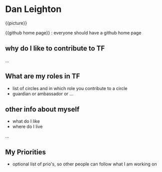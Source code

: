 # Dan Leighton

{{picture}}

{{github home page}}  : everyone should have a github home page

## why do I like to contribute to TF

...

## What are my roles in TF

- list of circles and in which role you contribute to a circle
- guardian or ambassador or ...


## other info about myself

- what do I like
- where do I live 

...


## My Priorities 

- optional list of prio's, so other people can follow what I am working on

